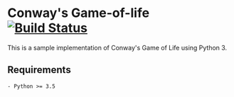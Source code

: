 # Conway's Game-of-life [![Build Status](https://travis-ci.org/alvaro-paco/conways-game-of-life-python.svg?branch=master)](https://travis-ci.org/alvaro-paco/conways-game-of-life-python)

This is a sample implementation of Conway's Game of Life using Python 3.

## Requirements
    - Python >= 3.5

